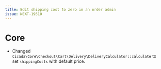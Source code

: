 ```yaml
---
title: Edit shipping cost to zero in an order admin
issue: NEXT-19510
---
```

# Core
* Changed `Cicada\Core\Checkout\Cart\Delivery\DeliveryCalculator::calculate` to set `shippingCosts` with default price. 
